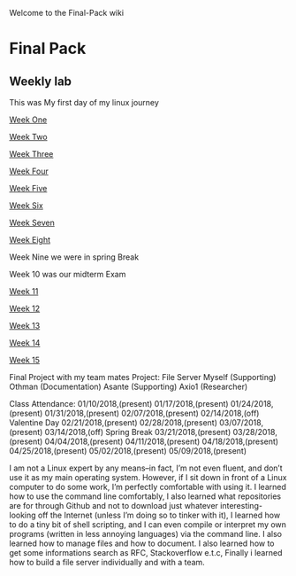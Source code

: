 Welcome to the Final-Pack wiki
# Final Pack
## Weekly lab
This was My first day of my linux journey

[Week One](https://github.com/Quraish313/hello-world) 

[Week Two](https://github.com/Quraish313/week2)

[Week Three](https://github.com/Quraish313/week3)

[Week Four](https://github.com/Quraish313/week4)

[Week Five](https://github.com/Quraish313/Super-bowl)

[Week Six](https://github.com/Quraish313/Week6)

[Week Seven](https://github.com/Quraish313/week7)

[Week Eight](https://github.com/Quraish313/week8)

Week Nine we were in spring Break 

Week 10 was our midterm Exam

[Week 11](https://github.com/Quraish313/week11)

[Week 12](https://github.com/Quraish313/week12)

[Week 13](https://github.com/Quraish313/week13)

[Week 14](https://github.com/Quraish313/week14)

[Week 15](https://github.com/Quraish313/week15)

Final Project with my team mates
Project: File Server
Myself (Supporting)
Othman (Documentation)
Asante (Supporting)
Axio1 (Researcher)


Class Attendance:
01/10/2018,(present)
01/17/2018,(present)
01/24/2018,(present)
01/31/2018,(present)
02/07/2018,(present)
02/14/2018,(off) Valentine Day
02/21/2018,(present)
02/28/2018,(present)
03/07/2018,(present)
03/14/2018,(off) Spring Break
03/21/2018,(present)
03/28/2018,(present)
04/04/2018,(present)
04/11/2018,(present)
04/18/2018,(present)
04/25/2018,(present)
05/02/2018,(present)
05/09/2018,(present)


 I am not a Linux expert by any means–in fact, I’m not even fluent, and don’t use it as my main operating system. However, if I sit down in front of a Linux computer to do some work, I’m perfectly comfortable with using it. I learned how to use the command line comfortably, I also learned what repositories are  for through Github and not to download just whatever interesting-looking  off the Internet (unless I’m doing so to tinker with it), I learned how to do a tiny bit of shell scripting, and I can even compile or interpret my own programs (written in less annoying languages) via the command line. I also learned how to manage files and how to document. I also learned how to get some informations search as RFC, Stackoverflow e.t.c, Finally i learned how to build a file server individually and with a team.





